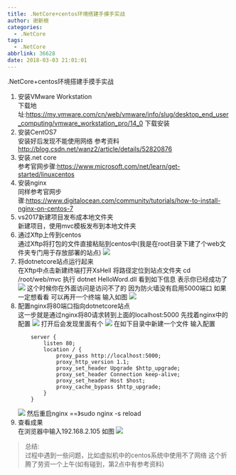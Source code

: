 ```yaml
---
title: .NetCore+centos环境搭建手摸手实战
author: 谢新根
categories:
  - .NetCore
tags:
  - .NetCore
abbrlink: 36628
date: 2018-03-03 21:01:01
---
```


.NetCore+centos环境搭建手摸手实战
<!-- more -->

1. 安装VMware Workstation  
下载地址:https://my.vmware.com/cn/web/vmware/info/slug/desktop_end_user_computing/vmware_workstation_pro/14_0  下载安装 
2. 安装CentOS7  
安装好后发现不能使用网络 参考资料
http://blog.csdn.net/wanz2/article/details/52820876
3. 安装.net core  
参考官网步骤:https://www.microsoft.com/net/learn/get-started/linuxcentos
4. 安装nginx  
同样参考官网步骤:https://www.digitalocean.com/community/tutorials/how-to-install-nginx-on-centos-7
5. vs2017新建项目发布成本地文件夹  
新建项目，使用mvc模板发布到本地文件夹
6. 通过Xftp上传到centos  
通过Xftp将打包的文件直接粘贴到centos中(我是在root目录下建了个web文件夹专门用于存放部署的站点)
![](https://cdn.jsdelivr.net/gh/xiexingen/blog/assets/images/dotnetcore/core/01/0601.png)
7. 将dotnetcore站点运行起来  
在Xftp中点击新建终端打开XsHell 将路径定位到站点文件夹 cd /root/web/mvc  执行 dotnet HelloWord.dll  看到如下信息 表示你已经成功了
![](https://cdn.jsdelivr.net/gh/xiexingen/blog/assets/images/dotnetcore/core/01/0701.png)
这个时候你在外面访问是访问不了的 因为防火墙没有启用5000端口
如果一定想看看 可以再开一个终端 输入如图
![](https://cdn.jsdelivr.net/gh/xiexingen/blog/assets/images/dotnetcore/core/01/0702.png)
8. 配置nginx将80端口指向dotnetcore站点  
这一步就是通过nginx将80请求转到上面的localhost:5000
先找着nginx中的配置
![](https://cdn.jsdelivr.net/gh/xiexingen/blog/assets/images/dotnetcore/core/01/0801.png)
打开后会发现里面有个
![](https://cdn.jsdelivr.net/gh/xiexingen/blog/assets/images/dotnetcore/core/01/0802.png)
在如下目录中新建一个文件 输入配置   
    ```nginx
        server {
            listen 80;
            location / {
                proxy_pass http://localhost:5000;
                proxy_http_version 1.1;
                proxy_set_header Upgrade $http_upgrade;
                proxy_set_header Connection keep-alive;
                proxy_set_header Host $host;
                proxy_cache_bypass $http_upgrade;
            }
        }
    ```  
    ![](https://cdn.jsdelivr.net/gh/xiexingen/blog/assets/images/dotnetcore/core/01/0803.png)
然后重启nginx ==》sudo nginx -s reload  
9. 查看成果  
在浏览器中输入192.168.2.105  如图
![](https://cdn.jsdelivr.net/gh/xiexingen/blog/assets/images/dotnetcore/core/01/0901.png)

> 总结:  
> 过程中遇到一些问题，比如虚拟机中的centos系统中使用不了网络 这个折腾了劳资一个上午(如有碰到，第2点中有参考资料)